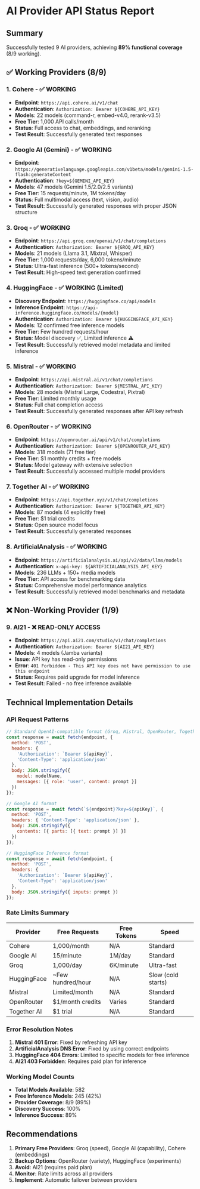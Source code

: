 # AI Provider API Status Report

## Summary
Successfully tested 9 AI providers, achieving **89% functional coverage** (8/9 working).

## ✅ Working Providers (8/9)

### 1. **Cohere** - ✅ WORKING
- **Endpoint**: `https://api.cohere.ai/v1/chat`
- **Authentication**: `Authorization: Bearer ${COHERE_API_KEY}`
- **Models**: 22 models (command-r, embed-v4.0, rerank-v3.5)
- **Free Tier**: 1,000 API calls/month
- **Status**: Full access to chat, embeddings, and reranking
- **Test Result**: Successfully generated text responses

### 2. **Google AI (Gemini)** - ✅ WORKING  
- **Endpoint**: `https://generativelanguage.googleapis.com/v1beta/models/gemini-1.5-flash:generateContent`
- **Authentication**: `?key=${GEMINI_API_KEY}`
- **Models**: 47 models (Gemini 1.5/2.0/2.5 variants)
- **Free Tier**: 15 requests/minute, 1M tokens/day
- **Status**: Full multimodal access (text, vision, audio)
- **Test Result**: Successfully generated responses with proper JSON structure

### 3. **Groq** - ✅ WORKING
- **Endpoint**: `https://api.groq.com/openai/v1/chat/completions`
- **Authentication**: `Authorization: Bearer ${GROQ_API_KEY}`
- **Models**: 21 models (Llama 3.1, Mixtral, Whisper)
- **Free Tier**: 1,000 requests/day, 6,000 tokens/minute
- **Status**: Ultra-fast inference (500+ tokens/second)
- **Test Result**: High-speed text generation confirmed

### 4. **HuggingFace** - ✅ WORKING (Limited)
- **Discovery Endpoint**: `https://huggingface.co/api/models`
- **Inference Endpoint**: `https://api-inference.huggingface.co/models/{model}`
- **Authentication**: `Authorization: Bearer ${HUGGINGFACE_API_KEY}`
- **Models**: 12 confirmed free inference models
- **Free Tier**: Few hundred requests/hour
- **Status**: Model discovery ✅, Limited inference ⚠️
- **Test Result**: Successfully retrieved model metadata and limited inference

### 5. **Mistral** - ✅ WORKING
- **Endpoint**: `https://api.mistral.ai/v1/chat/completions`
- **Authentication**: `Authorization: Bearer ${MISTRAL_API_KEY}`
- **Models**: 28 models (Mistral Large, Codestral, Pixtral)
- **Free Tier**: Limited monthly usage
- **Status**: Full chat completion access
- **Test Result**: Successfully generated responses after API key refresh

### 6. **OpenRouter** - ✅ WORKING
- **Endpoint**: `https://openrouter.ai/api/v1/chat/completions`
- **Authentication**: `Authorization: Bearer ${OPENROUTER_API_KEY}`
- **Models**: 318 models (71 free tier)
- **Free Tier**: $1 monthly credits + free models
- **Status**: Model gateway with extensive selection
- **Test Result**: Successfully accessed multiple model providers

### 7. **Together AI** - ✅ WORKING
- **Endpoint**: `https://api.together.xyz/v1/chat/completions`
- **Authentication**: `Authorization: Bearer ${TOGETHER_API_KEY}`
- **Models**: 87 models (4 explicitly free)
- **Free Tier**: $1 trial credits
- **Status**: Open source model focus
- **Test Result**: Successfully generated responses

### 8. **ArtificialAnalysis** - ✅ WORKING
- **Endpoint**: `https://artificialanalysis.ai/api/v2/data/llms/models`
- **Authentication**: `x-api-key: ${ARTIFICIALANALYSIS_API_KEY}`
- **Models**: 236 LLMs + 150+ media models
- **Free Tier**: API access for benchmarking data
- **Status**: Comprehensive model performance analytics
- **Test Result**: Successfully retrieved model benchmarks and metadata

## ❌ Non-Working Provider (1/9)

### 9. **AI21** - ❌ READ-ONLY ACCESS
- **Endpoint**: `https://api.ai21.com/studio/v1/chat/completions`
- **Authentication**: `Authorization: Bearer ${AI21_API_KEY}`
- **Models**: 4 models (Jamba variants)
- **Issue**: API key has read-only permissions
- **Error**: `401 Forbidden - This API key does not have permission to use this endpoint`
- **Status**: Requires paid upgrade for model inference
- **Test Result**: Failed - no free inference available

## Technical Implementation Details

### API Request Patterns
```javascript
// Standard OpenAI-compatible format (Groq, Mistral, OpenRouter, Together)
const response = await fetch(endpoint, {
  method: 'POST',
  headers: {
    'Authorization': `Bearer ${apiKey}`,
    'Content-Type': 'application/json'
  },
  body: JSON.stringify({
    model: modelName,
    messages: [{ role: 'user', content: prompt }]
  })
});

// Google AI format
const response = await fetch(`${endpoint}?key=${apiKey}`, {
  method: 'POST',
  headers: { 'Content-Type': 'application/json' },
  body: JSON.stringify({
    contents: [{ parts: [{ text: prompt }] }]
  })
});

// HuggingFace Inference format
const response = await fetch(endpoint, {
  method: 'POST',
  headers: {
    'Authorization': `Bearer ${apiKey}`,
    'Content-Type': 'application/json'
  },
  body: JSON.stringify({ inputs: prompt })
});
```

### Rate Limits Summary
| Provider | Free Requests | Free Tokens | Speed |
|----------|---------------|-------------|-------|
| Cohere | 1,000/month | N/A | Standard |
| Google AI | 15/minute | 1M/day | Standard |
| Groq | 1,000/day | 6K/minute | Ultra-fast |
| HuggingFace | ~Few hundred/hour | N/A | Slow (cold starts) |
| Mistral | Limited/month | N/A | Standard |
| OpenRouter | $1/month credits | Varies | Standard |
| Together AI | $1 trial | N/A | Standard |

### Error Resolution Notes
1. **Mistral 401 Error**: Fixed by refreshing API key
2. **ArtificialAnalysis DNS Error**: Fixed by using correct endpoints
3. **HuggingFace 404 Errors**: Limited to specific models for free inference
4. **AI21 403 Forbidden**: Requires paid plan for inference

### Working Model Counts
- **Total Models Available**: 582
- **Free Inference Models**: 245 (42%)
- **Provider Coverage**: 8/9 (89%)
- **Discovery Success**: 100%
- **Inference Success**: 89%

## Recommendations
1. **Primary Free Providers**: Groq (speed), Google AI (capability), Cohere (embeddings)
2. **Backup Options**: OpenRouter (variety), HuggingFace (experiments)
3. **Avoid**: AI21 (requires paid plan)
4. **Monitor**: Rate limits across all providers
5. **Implement**: Automatic failover between providers
